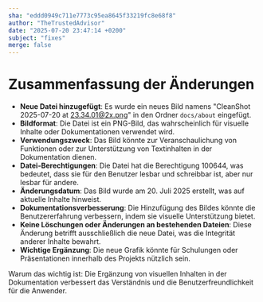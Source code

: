 ```yaml
---
sha: "eddd0949c711e7773c95ea8645f33219fc8e68f8"
author: "TheTrustedAdvisor"
date: "2025-07-20 23:47:14 +0200"
subject: "fixes"
merge: false
---
```


# Zusammenfassung der Änderungen

- **Neue Datei hinzugefügt**: Es wurde ein neues Bild namens "CleanShot 2025-07-20 at 23.34.01@2x.png" in den Ordner `docs/about` eingefügt.
- **Bildformat**: Die Datei ist ein PNG-Bild, das wahrscheinlich für visuelle Inhalte oder Dokumentationen verwendet wird.
- **Verwendungszweck**: Das Bild könnte zur Veranschaulichung von Funktionen oder zur Unterstützung von Textinhalten in der Dokumentation dienen.
- **Datei-Berechtigungen**: Die Datei hat die Berechtigung 100644, was bedeutet, dass sie für den Benutzer lesbar und schreibbar ist, aber nur lesbar für andere.
- **Änderungsdatum**: Das Bild wurde am 20. Juli 2025 erstellt, was auf aktuelle Inhalte hinweist.
- **Dokumentationsverbesserung**: Die Hinzufügung des Bildes könnte die Benutzererfahrung verbessern, indem sie visuelle Unterstützung bietet.
- **Keine Löschungen oder Änderungen an bestehenden Dateien**: Diese Änderung betrifft ausschließlich die neue Datei, was die Integrität anderer Inhalte bewahrt.
- **Wichtige Ergänzung**: Die neue Grafik könnte für Schulungen oder Präsentationen innerhalb des Projekts nützlich sein.

Warum das wichtig ist: Die Ergänzung von visuellen Inhalten in der Dokumentation verbessert das Verständnis und die Benutzerfreundlichkeit für die Anwender.


